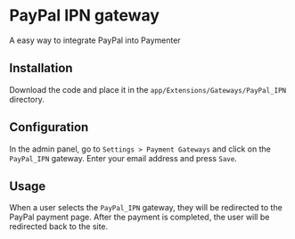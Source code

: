 # PayPal IPN gateway

A easy way to integrate PayPal into Paymenter

## Installation
Download the code and place it in the `app/Extensions/Gateways/PayPal_IPN` directory.

## Configuration
In the admin panel, go to `Settings > Payment Gateways` and click on the `PayPal_IPN` gateway. Enter your email address and press `Save`.

## Usage
When a user selects the `PayPal_IPN` gateway, they will be redirected to the PayPal payment page. After the payment is completed, the user will be redirected back to the site. 
